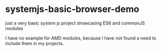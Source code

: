 systemjs-basic-browser-demo
===========================

just a very basic system js project showcasing ES6 and commonJS modules

I have no example for AMD modules, because I have not found a need to include them in my projects.
